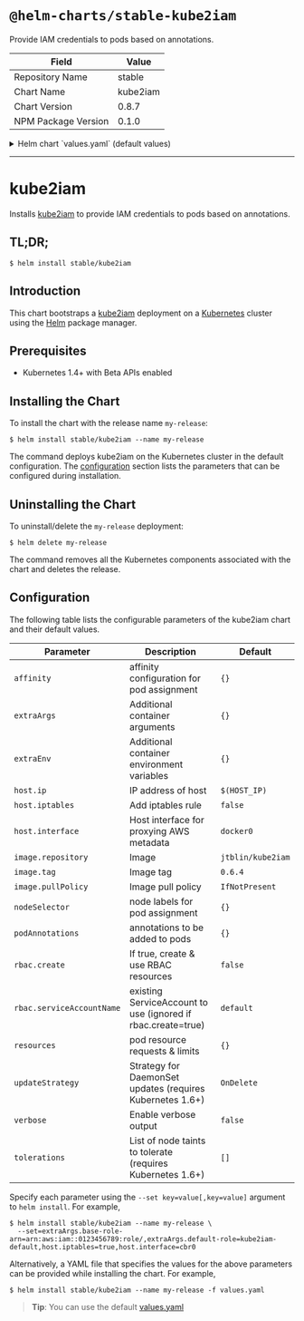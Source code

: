 # `@helm-charts/stable-kube2iam`

Provide IAM credentials to pods based on annotations.

| Field               | Value    |
| ------------------- | -------- |
| Repository Name     | stable   |
| Chart Name          | kube2iam |
| Chart Version       | 0.8.7    |
| NPM Package Version | 0.1.0    |

<details>

<summary>Helm chart `values.yaml` (default values)</summary>

```yaml
extraArgs: {}
#   base-role-arn: arn:aws:iam::0123456789:role/
#   default-role: kube2iam-default
#   api-server: ...
#   api-token: ...

extraEnv: {}
#    http_proxy: http://example.com:8080
#    NO_PROXY: localhost,127.0.0.1

host:
  ip: $(HOST_IP)
  iptables: false
  interface: docker0
  port: 8181

image:
  repository: jtblin/kube2iam
  tag: 0.10.0
  pullPolicy: IfNotPresent

# AWS Access keys to inject as environment variables
aws:
  secret_key: ''
  access_key: ''
  region: ''

## Node labels for pod assignment
## Ref: https://kubernetes.io/docs/concepts/configuration/assign-pod-node/
##
nodeSelector: {}

## Affinity configuration for pod assignment
## Ref: https://kubernetes.io/docs/concepts/configuration/assign-pod-node/
##
affinity: {}

## Annotations to be added to pods
##
podAnnotations: {}

podLabels: {}

probe: true

rbac:
  ## If true, create & use RBAC resources
  ##
  create: false

  ## Ignored if rbac.create is true
  ##
  serviceAccountName: default

resources:
  {}
  # limits:
  #   cpu: 4m
  #   memory: 16Mi
  # requests:
  #   cpu: 4m
  #   memory: 16Mi

## Strategy for DaemonSet updates (requires Kubernetes 1.6+)
## Ref: https://kubernetes.io/docs/tasks/manage-daemon/update-daemon-set/
##
updateStrategy: OnDelete

verbose: false

tolerations: []
```

</details>

---

# kube2iam

Installs [kube2iam](https://github.com/jtblin/kube2iam) to provide IAM credentials to pods based on annotations.

## TL;DR;

```console
$ helm install stable/kube2iam
```

## Introduction

This chart bootstraps a [kube2iam](https://github.com/jtblin/kube2iam) deployment on a [Kubernetes](http://kubernetes.io) cluster using the [Helm](https://helm.sh) package manager.

## Prerequisites

- Kubernetes 1.4+ with Beta APIs enabled

## Installing the Chart

To install the chart with the release name `my-release`:

```console
$ helm install stable/kube2iam --name my-release
```

The command deploys kube2iam on the Kubernetes cluster in the default configuration. The [configuration](#configuration) section lists the parameters that can be configured during installation.

## Uninstalling the Chart

To uninstall/delete the `my-release` deployment:

```console
$ helm delete my-release
```

The command removes all the Kubernetes components associated with the chart and deletes the release.

## Configuration

The following table lists the configurable parameters of the kube2iam chart and their default values.

| Parameter                 | Description                                                  | Default           |
| ------------------------- | ------------------------------------------------------------ | ----------------- |
| `affinity`                | affinity configuration for pod assignment                    | `{}`              |
| `extraArgs`               | Additional container arguments                               | `{}`              |
| `extraEnv`                | Additional container environment variables                   | `{}`              |
| `host.ip`                 | IP address of host                                           | `$(HOST_IP)`      |
| `host.iptables`           | Add iptables rule                                            | `false`           |
| `host.interface`          | Host interface for proxying AWS metadata                     | `docker0`         |
| `image.repository`        | Image                                                        | `jtblin/kube2iam` |
| `image.tag`               | Image tag                                                    | `0.6.4`           |
| `image.pullPolicy`        | Image pull policy                                            | `IfNotPresent`    |
| `nodeSelector`            | node labels for pod assignment                               | `{}`              |
| `podAnnotations`          | annotations to be added to pods                              | `{}`              |
| `rbac.create`             | If true, create & use RBAC resources                         | `false`           |
| `rbac.serviceAccountName` | existing ServiceAccount to use (ignored if rbac.create=true) | `default`         |
| `resources`               | pod resource requests & limits                               | `{}`              |
| `updateStrategy`          | Strategy for DaemonSet updates (requires Kubernetes 1.6+)    | `OnDelete`        |
| `verbose`                 | Enable verbose output                                        | `false`           |
| `tolerations`             | List of node taints to tolerate (requires Kubernetes 1.6+)   | `[]`              |

Specify each parameter using the `--set key=value[,key=value]` argument to `helm install`. For example,

```console
$ helm install stable/kube2iam --name my-release \
  --set=extraArgs.base-role-arn=arn:aws:iam::0123456789:role/,extraArgs.default-role=kube2iam-default,host.iptables=true,host.interface=cbr0
```

Alternatively, a YAML file that specifies the values for the above parameters can be provided while installing the chart. For example,

```console
$ helm install stable/kube2iam --name my-release -f values.yaml
```

> **Tip**: You can use the default [values.yaml](values.yaml)
